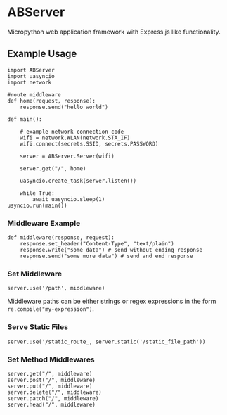 # ABServer
 
Micropython web application framework with Express.js like functionality.

## Example Usage

```
import ABServer
import uasyncio
import network

#route middleware
def home(request, response):
    response.send("hello world")

def main():

    # example network connection code
    wifi = network.WLAN(network.STA_IF)
    wifi.connect(secrets.SSID, secrets.PASSWORD)

    server = ABServer.Server(wifi)

    server.get("/", home)

    uasyncio.create_task(server.listen())

    while True:
        await uasyncio.sleep(1)
usyncio.run(main())
```

### Middleware Example
```
def middleware(response, request):
    response.set_header("Content-Type", "text/plain")
    response.write("some data") # send without ending response
    response.send("some more data") # send and end response
```

### Set Middleware
```
server.use('/path', middleware)
```

Middleware paths can be either strings or regex expressions in the form `re.compile("my-expression")`.

### Serve Static Files

```
server.use('/static_route_, server.static('/static_file_path'))
```

### Set Method Middlewares

```
server.get("/", middleware)
server.post("/", middleware)
server.put("/", middleware)
server.delete("/", middleware)
server.patch("/", middleware)
server.head("/", middleware)
```